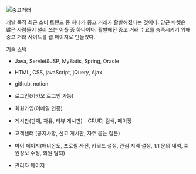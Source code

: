 ![중고거래](https://user-images.githubusercontent.com/87554077/127771150-287054e3-4067-480d-a41d-12ba8e8b8e59.png)

개발 목적
최근 소비 트랜드 중 하나가 중고 거래가 활발해졌다는 것이다. 당근 마켓은 많은 사람들이 널리 쓰는 어플 중 하나이다.
활발해진 중고 거래 수요를 충족시키기 위해 중고 거래 사이트를 웹 페이지로 만들었다.

기술 스택
* Java, Servlet&JSP, MyBatis, Spring, Oracle
* HTML, CSS, javaScript, jQuery, Ajax
* github, notion


* 로그인(카카오 로그인 가능)
* 회원가입(이메일 인증)
* 게시판(판매, 자유, 리뷰 게시판) - CRUD, 검색, 페이징 
* 고객센터 (공지사항, 신고 게시판, 자주 묻는 질문)
* 마이 페이지(매너온도, 프로필 사진, 키워드 설정, 관심 지역 설정, 1:1 문의 내역, 회원정보 수정, 회원 탈퇴)
* 관리자 페이지
